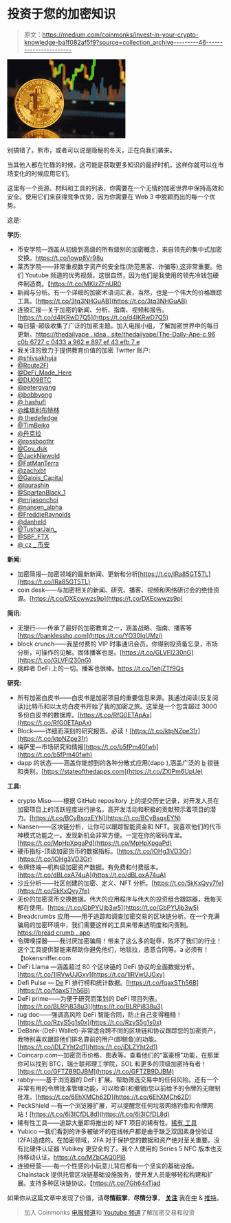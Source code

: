 # 投资于您的加密知识

> 原文：<https://medium.com/coinmonks/invest-in-your-crypto-knowledge-ba1f082af5f9?source=collection_archive---------46----------------------->

![](img/dc59b2012908e6c76202b501296f3ae7.png)

别搞错了。熊市，或者可以说是隐秘的冬天，正在向我们袭来。

当其他人都在忙碌的时候，这可能是获取更多知识的最好时机，这样你就可以在市场变化的时候应用它们。

这里有一个资源、材料和工具的列表，你需要在一个无情的加密世界中保持高效和安全。使用它们来获得竞争优势，因为你需要在 Web 3 中脱颖而出的每一个优势。

这是:

**学历:**

*   币安学院—涵盖从初级到高级的所有级别的加密概念，来自领先的集中式加密交换。https://t.co/lowp8Vr98u
*   莱杰学院——非常重视数字资产的安全性(防范黑客、诈骗等),这非常重要。他们 Youtube 频道的优秀视频。这很自然，因为他们是我使用的领先冷钱包硬件制造商。【https://t.co/MKIzZFnUR0 
*   新闻与分析。有一个详细的加密术语词汇表，当然，也是一个伟大的价格跟踪工具。[https://t.co/3tq3NHGuAB](https://t.co/3tq3NHGuAB)
*   连锁汇报—关于加密的新闻、分析、指南、视频和报告。[https://t.co/d4lKRwD7Q5](https://t.co/d4lKRwD7Q5)
*   每日猿-超级收集了广泛的加密主题。加入电报小组，了解加密世界中的每日更新。[https://thedailyape . idea . site/thedailyape/The-Daily-Ape-c 96 c0b 6727 c 0433 a 962 e 897 ef 43 efb 7 e](https://thedailyape.notion.site/thedailyape/The-Daily-Ape-c96c0b6727c0433a962e897ef43efb7e)
*   我关注的致力于提供教育价值的加密 Twitter 账户:
*   [@shivsakhuja](https://twitter.com/shivsakhuja)
*   [@Route2FI](https://twitter.com/Route2FI)
*   [@DeFi_Made_Here](https://twitter.com/DeFi_Made_Here)
*   [@DU09BTC](https://twitter.com/DU09BTC)
*   [@petergyang](https://twitter.com/petergyang)
*   [@bobbyong](https://twitter.com/bobbyong)
*   [@ hashufl](https://twitter.com/hasufl)
*   [@维塔利布特林](https://twitter.com/VitalikButerin)
*   [@ thedefedge](https://twitter.com/thedefiedge)
*   [@TimBeiko](https://twitter.com/TimBeiko)
*   [@丹克拉](https://twitter.com/dankrad)
*   [@rossboothr](https://twitter.com/rossboothr)
*   [@Cov_duk](https://twitter.com/Cov_duk)
*   [@JackNiewold](https://twitter.com/JackNiewold)
*   [@FatManTerra](https://twitter.com/FatManTerra)
*   [@zachxbt](https://twitter.com/zachxbt)
*   [@Galois_Capital](https://twitter.com/Galois_Capital)
*   [@laurashin](https://twitter.com/laurashin)
*   [@SpartanBlack_1](https://twitter.com/SpartanBlack_1)
*   [@mrjasonchoi](https://twitter.com/mrjasonchoi)
*   [@nansen_alpha](https://twitter.com/nansen_alpha)
*   [@FreddieRaynolds](https://twitter.com/FreddieRaynolds)
*   [@danheld](https://twitter.com/danheld)
*   [@TusharJain_](https://twitter.com/TusharJain_)
*   [@SBF_FTX](https://twitter.com/SBF_FTX)
*   [@ cz _ 币安](https://twitter.com/cz_binance)

**新闻:**

*   加密简报—加密领域的最新新闻、更新和分析[https://t.co/IRa85GT5TL](https://t.co/IRa85GT5TL)
*   coin desk——与加密相关的新闻、研究、播客、视频和网络研讨会的绝佳资源。[https://t.co/DXEcwwzs9p](https://t.co/DXEcwwzs9p)

**简讯:**

*   无银行——传承了最好的加密教育之一，涵盖战略、指南、播客等[https://banklesshq.com](https://t.co/YO30lgUMzi)
*   block crunch——我是付费的 VIP 时事通讯会员。你得到投资备忘录，市场分析，可操作的见解。固体播客也是。[https://t.co/GLVFI230nG](https://t.co/GLVFI230nG)
*   挑衅者 DeFi 上的一切。播客也很棒。https://t.co/1ehjZTf9Qs

**研究:**

*   所有加密白皮书——白皮书是加密项目的重要信息来源。我通过阅读(反复阅读)比特币和以太坊白皮书开始了我的加密之旅。这里是一个包含超过 3000 多份白皮书的数据库。[https://t.co/RfG0ETApAx](https://t.co/RfG0ETApAx)
*   Block——详细而深刻的研究报告。必读！[https://t.co/ktpNZpe31r](https://t.co/ktpNZpe31r)
*   梅萨里—市场研究和情报[https://t.co/b5fPm40fwh](https://t.co/b5fPm40fwh)
*   dapp 的状态——涵盖你能想到的各种分散式应用(dapp ),涵盖广泛的 [b](https://twitter.com/hashtag/Blockchain?src=hashtag_click) 锁链和类别。[https://stateofthedapps.com](https://t.co/ZXIPm6UpUe)

**工具:**

*   crypto Miso——根据 GitHub repository 上的提交历史记录，对开发人员在加密项目上的活跃程度进行排名。高开发活动和积极的贡献预示着项目的潜力。[https://t.co/BCyBsqxEYN](https://t.co/BCyBsqxEYN)
*   Nansen——区块链分析，让你可以跟踪智能资金和 NFT。我喜欢他们的代币神模式功能之一。发现新机会非常方便。一定在你的密码库里。[https://t.co/MpHpXpgaPd](https://t.co/MpHpXpgaPd)
*   硬币指标-顶级加密货币的数据指标。[https://t.co/lOHg3VD3Or](https://t.co/lOHg3VD3Or)
*   令牌终端—机构级加密资产数据。有免费和付费版本。[https://t.co/dBLoxA74uA](https://t.co/dBLoxA74uA)
*   沙丘分析——社区创建的加密、定义、NFT 分析。[https://t.co/5kKxQyy7fe](https://t.co/5kKxQyy7fe)
*   无价的加密货币交换数据。伟大的应用程序与伟大的投资组合跟踪器，我每天都在使用。[https://t.co/GbPYUjb3w5](https://t.co/GbPYUjb3w5)
*   Breadcrumbs 应用——用于追踪和调查加密交易的区块链分析。在一个充满骗局的加密环境中，我们需要这样的工具来带来透明度和问责制。[https://bread crumb . app](https://t.co/3LTwfbfqoq)
*   令牌嗅探器——我讨厌加密骗局！带来了这么多的耻辱，败坏了我们的行业！这个工具提供智能来帮助你避免他们，地毯拉，恶意合同等。a 必须有！【tokensniffer.com 
*   DeFi Llama —涵盖超过 80 个区块链的 DeFi 协议的全面数据分析。[https://t.co/1IRVwUJGxy](https://t.co/1IRVwUJGxy)
*   Defi Pulse — [De](https://twitter.com/hashtag/Defi?src=hashtag_click) Fi 排行榜和统计数据。[https://t.co/fqaxSTh56B](https://t.co/fqaxSTh56B)
*   DeFi prime——为便于研究而策划的 DeFi 项目列表。[https://t.co/BLRPj838u3](https://t.co/BLRPj838u3)
*   rug doc——强调高风险 DeFi 智能合同，防止自己变得粗糙！[https://t.co/RzyS5g1s0x](https://t.co/RzyS5g1s0x)
*   DeBank-(DeFi Wallet)-非常适合跨不同的区块链和协议跟踪您的加密资产，我特别喜欢跟踪他们排名靠前的用户(即鲸鱼)的功能。[https://t.co/iDLZYht2d1](https://t.co/iDLZYht2d1)
*   Coincarp.com—加密货币价格、图表等。查看他们的“富豪榜”功能，在那里你可以找到 BTC，瑞士联邦理工学院，SOL 和更多的顶级加密持有者！[https://t.co/GFTZB9DJBM](https://t.co/GFTZB9DJBM)
*   rabby——基于浏览器的 DeFi 扩展。帮助筛选交易中的任何风险。还有一个非常有用的令牌批准管理功能，可以检查(和撤销)您以前给予的令牌的无限制批准。[https://t.co/6EhXMCh62D](https://t.co/6EhXMCh62D)
*   PeckShield —有一个浏览器扩展，可以提醒您任何垃圾网络钓鱼和令牌网站！[https://t.co/6i3ICfDL8d](https://t.co/6i3ICfDL8d)
*   稀有性工具——追踪大量即将推出的 NFT 项目的稀有性。[稀有.工具](https://t.co/VpTw8IeWOI)
*   Yubico —我们看到的许多被破坏的在线帐户都是由于缺乏双因素身份验证(2FA)造成的。在加密领域，2FA 对于保护您的数据和资产绝对至关重要。没有比硬件认证器 Yubikey 更安全的了。我个人使用的 Series 5 NFC 版本也支持移动认证。https://t.co/MZbCAQ0PI8
*   连锁经营——每一个性感的小玩意儿背后都有一个坚实的基础设施。Chainstack 提供托管区块链基础设施服务，使开发人员能够轻松构建和扩展。支持多种区块链协议。【https://t.co/7Gh64xTiad 

如果你从这篇文章中发现了价值，请**尽情鼓掌**，**尽情分享**， [**关注**](/@JagFoo) 我在[中](/@JagFoo) & [推特](https://twitter.com/blocksaurus1152)。

> 加入 Coinmonks [电报频道](https://t.me/coincodecap)和 [Youtube 频道](https://www.youtube.com/c/coinmonks/videos)了解加密交易和投资